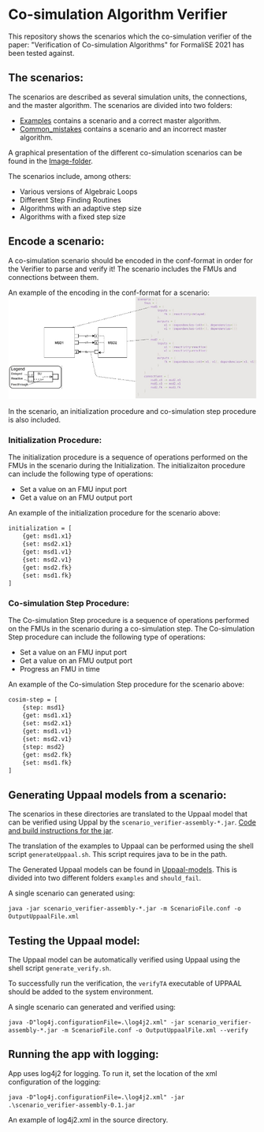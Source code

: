 # Co-simulation Algorithm Verifier

This repository shows the scenarios which the co-simulation verifier of the paper: "Verification of Co-simulation Algorithms" for FormaliSE 2021 has been tested against.

## The scenarios:
The scenarios are described as several simulation units, the connections, and the master algorithm. 
The scenarios are divided into two folders:

* [Examples](https://github.com/SimplisticCode/Co-simulation-Verifier/tree/master/Scenario/examples) contains a scenario and a correct master algorithm.
* [Common_mistakes](https://github.com/SimplisticCode/Co-simulation-Verifier/tree/master/Scenario/common_mistakes)  contains a scenario and an incorrect master algorithm.

A graphical presentation of the different co-simulation scenarios can be found in the [Image-folder](https://github.com/SimplisticCode/Co-simulation-Verifier/tree/master/Scenario/Images).

The scenarios include, among others:

* Various versions of Algebraic Loops
* Different Step Finding Routines
* Algorithms with an adaptive step size
* Algorithms with a fixed step size

## Encode a scenario:

A co-simulation scenario should be encoded in the conf-format in order for the Verifier to parse and verify it!
The scenario includes the FMUs and connections between them.

An example of the encoding in the conf-format for a scenario:
![alt text](https://github.com/SimplisticCode/Co-simulation-Verifier/blob/master/Scenario/Images/scenario-generation.jpg "Scenario and Encoding")

In the scenario, an initialization procedure and co-simulation step procedure is also included.

### Initialization Procedure:
The initialization procedure is a sequence of operations performed on the FMUs in the scenario during the Initialization.
The initializaiton procedure can include the following type of operations:

* Set a value on an FMU input port
* Get a value on an FMU output port 

An example of the initialization procedure for the scenario above:

```
initialization = [
    {get: msd1.x1}
    {set: msd2.x1}
    {get: msd1.v1}
    {set: msd2.v1}
    {get: msd2.fk}
    {set: msd1.fk}
]
```
### Co-simulation Step Procedure:
The Co-simulation Step procedure is a sequence of operations performed on the FMUs in the scenario during a co-simulation step.
The Co-simulation Step procedure can include the following type of operations:

* Set a value on an FMU input port
* Get a value on an FMU output port 
* Progress an FMU in time

An example of the Co-simulation Step procedure for the scenario above:

```
cosim-step = [
    {step: msd1}
    {get: msd1.x1}
    {set: msd2.x1}
    {get: msd1.v1}
    {set: msd2.v1}
    {step: msd2}
    {get: msd2.fk}
    {set: msd1.fk}
]
```

## Generating Uppaal models from a scenario:

The scenarios in these directories are translated to the Uppaal model that can be verified using Uppal by the `scenario_verifier-assembly-*.jar`. [Code and build instructions for the jar](https://github.com/INTO-CPS-Association/Scenario-Verifier).

The translation of the examples to Uppaal can be performed using the shell script `generateUppaal.sh`.
This script requires java to be in the path. 

The Generated Uppaal models can be found in [Uppaal-models](https://github.com/SimplisticCode/Co-simulation-Verifier/tree/master/Uppall-models). This is divided into two different folders `examples` and `should_fail`.

A single scenario can generated using:
```
java -jar scenario_verifier-assembly-*.jar -m ScenarioFile.conf -o OutputUppaalFile.xml
```

## Testing the Uppaal model:

The Uppaal model can be automatically verified using Uppaal using the shell script `generate_verify.sh`.

To successfully run the verification, the `verifyTA` executable of UPPAAL should be added to the system environment.

A single scenario can generated and verified using:
```
java -D"log4j.configurationFile=.\log4j2.xml" -jar scenario_verifier-assembly-*.jar -m ScenarioFile.conf -o OutputUppaalFile.xml --verify 
```

## Running the app with logging:

App uses log4j2 for logging.
To run it, set the location of the xml configuration of the logging:
```
java -D"log4j.configurationFile=.\log4j2.xml" -jar .\scenario_verifier-assembly-0.1.jar
```
An example of log4j2.xml in the source directory.
